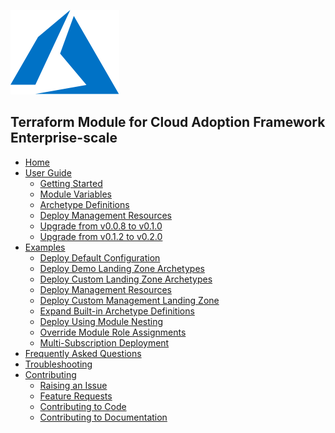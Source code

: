 ![caf-enterprise-scale](media/azure.svg)

## Terraform Module for Cloud Adoption Framework Enterprise-scale

- [Home][wiki_home]
- [User Guide][wiki_user_guide]
  - [Getting Started][wiki_getting_started]
  - [Module Variables][wiki_module_variables]
  - [Archetype Definitions][wiki_archetype_definitions]
  - [Deploy Management Resources][wiki_deploy_management_resources]
  - [Upgrade from v0.0.8 to v0.1.0][wiki_upgrade_from_v0_0_8_to_v0_1_0]
  - [Upgrade from v0.1.2 to v0.2.0][wiki_upgrade_from_v0_1_2_to_v0_2_0]
- [Examples][wiki_examples]
  - [Deploy Default Configuration][wiki_deploy_default_configuration]
  - [Deploy Demo Landing Zone Archetypes][wiki_deploy_demo_landing_zone_archetypes]
  - [Deploy Custom Landing Zone Archetypes][wiki_deploy_custom_landing_zone_archetypes]
  - [Deploy Management Resources][wiki_deploy_management_resources]
  - [Deploy Custom Management Landing Zone][wiki_deploy_custom_management_landing_zone]
  - [Expand Built-in Archetype Definitions][wiki_expand_built_in_archetype_definitions]
  - [Deploy Using Module Nesting][wiki_deploy_using_module_nesting]
  - [Override Module Role Assignments][wiki_override_module_role_assignments]
  - [Multi-Subscription Deployment][wiki_multi-subscription_deployment]
- [Frequently Asked Questions][wiki_frequently_asked_questions]
- [Troubleshooting][wiki_troubleshooting]
- [Contributing][wiki_contributing]
  - [Raising an Issue][wiki_raising_an_issue]
  - [Feature Requests][wiki_feature_requests]
  - [Contributing to Code][wiki_contributing_to_code]
  - [Contributing to Documentation][wiki_contributing_to_documentation]

[//]: # "************************"
[//]: # "INSERT LINK LABELS BELOW"
[//]: # "************************"
[wiki_home]: https://github.com/Azure/terraform-azurerm-caf-enterprise-scale/wiki/Home "Wiki - Home"
[wiki_user_guide]: https://github.com/Azure/terraform-azurerm-caf-enterprise-scale/wiki/User-Guide "Wiki - User Guide"
[wiki_getting_started]: https://github.com/Azure/terraform-azurerm-caf-enterprise-scale/wiki/%5BUser-Guide%5D-Getting-Started "Wiki - Getting Started"
[wiki_module_variables]: https://github.com/Azure/terraform-azurerm-caf-enterprise-scale/wiki/%5BUser-Guide%5D-Module-Variables "Wiki - Module Variables"
[wiki_archetype_definitions]: https://github.com/Azure/terraform-azurerm-caf-enterprise-scale/wiki/%5BUser-Guide%5D-Archetype-Definitions "Wiki - Archetype Definitions"
[wiki_upgrade_from_v0_0_8_to_v0_1_0]: https://github.com/Azure/terraform-azurerm-caf-enterprise-scale/wiki/%5BUser-Guide%5D-Upgrade-from-v0.0.8-to-v0.1.0 "Wiki - Upgrade from v0.0.8 to v0.1.0"
[wiki_upgrade_from_v0_1_2_to_v0_2_0]: https://github.com/Azure/terraform-azurerm-caf-enterprise-scale/wiki/%5BUser-Guide%5D-Upgrade-from-v0.1.2-to-v0.2.0 "Wiki - Upgrade from v0.1.2 to v0.2.0"
[wiki_deploy_management_resources]: https://github.com/sblair01/terraform-azurerm-caf-enterprise-scale/blob/main/docs/wiki/%5BExamples%5D-Deploy-Management-Resources.md "Wiki - Deploy Management Resources"
[wiki_examples]: https://github.com/Azure/terraform-azurerm-caf-enterprise-scale/wiki/Examples "Wiki - Examples"
[wiki_deploy_default_configuration]: https://github.com/Azure/terraform-azurerm-caf-enterprise-scale/wiki/%5BExamples%5D-Deploy-Default-Configuration "Wiki - Deploy Default Configuration"
[wiki_deploy_demo_landing_zone_archetypes]: https://github.com/Azure/terraform-azurerm-caf-enterprise-scale/wiki/%5BExamples%5D-Deploy-Demo-Landing-Zone-Archetypes "Wiki - Deploy Demo Landing Zone Archetypes"
[wiki_deploy_custom_landing_zone_archetypes]: https://github.com/Azure/terraform-azurerm-caf-enterprise-scale/wiki/%5BExamples%5D-Deploy-Custom-Landing-Zone-Archetypes "Wiki - Deploy Custom Landing Zone Archetypes"
[wiki_deploy_custom_management_landing_zone]: https://github.com/sblair01/terraform-azurerm-caf-enterprise-scale/blob/main/docs/wiki/%5BExamples%5D-Deploy-Custom-Management-Landing-Zone.md "Wiki - Deploy Custom Management Landing Zone"
[wiki_multi-subscription_deployment]: https://github.com/sblair01/terraform-azurerm-caf-enterprise-scale/blob/main/docs/wiki/%5BExamples%5D-Multi-Subscription-Deployment.md "Wiki - Multi-Subscription Deployment"
[wiki_deploy_using_module_nesting]: https://github.com/Azure/terraform-azurerm-caf-enterprise-scale/wiki/%5BExamples%5D-Deploy-Using-Module-Nesting "Wiki - Deploy Using Module Nesting"
[wiki_frequently_asked_questions]: https://github.com/Azure/terraform-azurerm-caf-enterprise-scale/wiki/Frequently-Asked-Questions "Wiki - Frequently Asked Questions"
[wiki_troubleshooting]: https://github.com/Azure/terraform-azurerm-caf-enterprise-scale/wiki/Troubleshooting "Wiki - Troubleshooting"
[wiki_contributing]: https://github.com/Azure/terraform-azurerm-caf-enterprise-scale/wiki/Contributing "Wiki - Contributing"
[wiki_raising_an_issue]: https://github.com/Azure/terraform-azurerm-caf-enterprise-scale/wiki/Raising-an-Issue "Wiki - Raising an Issue"
[wiki_feature_requests]: https://github.com/Azure/terraform-azurerm-caf-enterprise-scale/wiki/Feature-Requests "Wiki - Feature Requests"
[wiki_contributing_to_code]: https://github.com/Azure/terraform-azurerm-caf-enterprise-scale/wiki/Contributing-to-Code "Wiki - Contributing to Code"
[wiki_contributing_to_documentation]: https://github.com/Azure/terraform-azurerm-caf-enterprise-scale/wiki/Contributing-to-Documentation "Wiki - Contributing to Documentation"
[wiki_expand_built_in_archetype_definitions]: https://github.com/Azure/terraform-azurerm-caf-enterprise-scale/wiki/%5BExamples%5D-Expand-Built-in-Archetype-Definitions "Wiki - Expand Built-in Archetype Definitions"
[wiki_override_module_role_assignments]: https://github.com/Azure/terraform-azurerm-caf-enterprise-scale/wiki/%5BExamples%5D-Override-Module-Role-Assignments "Wiki - Override Module Role Assignments"

